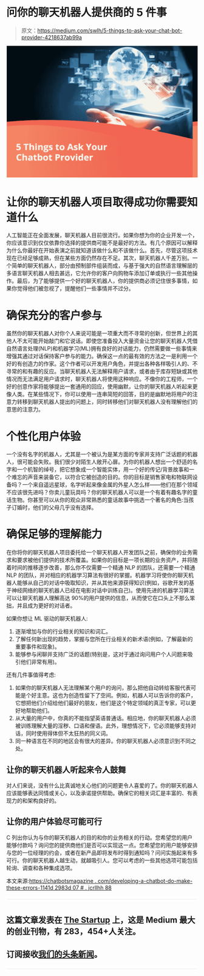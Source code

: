 # 问你的聊天机器人提供商的 5 件事

> 原文：<https://medium.com/swlh/5-things-to-ask-your-chat-bot-provider-4218637ab99a>

![](img/95f28437ce1d77cd0c17233f04df202e.png)

# 让你的聊天机器人项目取得成功你需要知道什么

人工智能正在全面发展，聊天机器人目前很流行。如果你想为你的企业开发一个，你应该意识到仅仅依靠你选择的提供商可能不是最好的方法。有几个原因可以解释为什么你最好在开始表演之前就知道该做什么和不该做什么。首先，尽管这项技术现在已经足够成熟，但在某些方面仍然存在不足。其次，聊天机器人千差万别。一个简单的聊天机器人，部分由预制部件组装而成，与基于强大的自然语言理解层的多语言聊天机器人相去甚远，它允许你的客户向购物车添加订单或执行一些其他操作。最后，为了能够提供一个好的聊天机器人，你的提供商必须记住很多事情，如果你觉得他们被忽视了，提醒他们一些事情并不过分。

# 确保充分的客户参与

虽然你的聊天机器人对你个人来说可能是一项重大而不寻常的创新，但世界上的其他人不太可能开始敲门和它说话。即使您准备投入大量资金让您的聊天机器人凭借自然语言处理(NLP)和机器学习(ML)拥有良好的对话能力，仍然需要做一些事情来增强其通过对话保持客户参与的能力。确保这一点的最有效的方法之一是利用一个好的有创造力的作家。这个作者可以开发用户角色，并提出各种各样吸引人的、不寻常的和有趣的反应。当聊天机器人无法解释用户请求，或者由于库存短缺或其他情况而无法满足用户请求时，聊天机器人将使用这种响应。不像你的工程师，一个好的创意作家将能够提出一套通用的回应，使用幽默，让你的聊天机器人听起来更像人类。在某些情况下，你可以使用一连串简短的回答，目的是幽默地将用户的注意力转移到聊天机器人提出的问题上，同时转移他们对聊天机器人没有理解他们的意思的注意力。

# 个性化用户体验

一个没有名字的机器人，尤其是一个被认为是某方面的专家并支持广泛话题的机器人，很可能会失败。我们很少对陌生人敞开心扉。为你的机器人想出一个舒适的名字和一个机智的绰号，把它想象成一个智能实体，用一个好的传记/背景故事和一个难忘的声音来装备它，以符合它被创造的目的。你的目标是销售家电和物联网设备吗？一个来自遥远星球，名字听起来像金属的外星人怎么样——他们在那个领域不应该很先进吗？你卖儿童玩具吗？你的聊天机器人可以是一个有着有趣名字的童话生物。你甚至可以从你的观众非常熟悉的童话故事中挑选一个著名的角色:当孩子订婚时，他们的父母几乎没有选择。

# 确保足够的理解能力

在你将你的聊天机器人项目委托给一个聊天机器人开发团队之前，确保你的业务需求和要求被他们提供的技术所覆盖。如果你的目标是一项长期的业务资产，并将随着时间的推移逐步改善，那么你不仅需要一个精通 NLP 的团队，还需要一个精通 NLP 的团队，并对相应的机器学习算法有很好的掌握。机器学习将使你的聊天机器人能够从自己的对话中吸取知识，并从其他来源获得知识(例如，谷歌开发的基于神经网络的聊天机器人已经在电影对话中训练自己)。使用先进的机器学习算法可以让聊天机器人理解高达 90%的用户提供的信息，从而使它在口头上不那么笨拙，并且成为更好的对话者。

如果你想让 ML 驱动的聊天机器人:

1.  逐渐增加与你的行业相关的知识和词汇。
2.  了解任何新出现的趋势，掌握与您所在行业相关的新术语(例如，了解最新的重要事件和现象)。
3.  能够参与闲聊并支持广泛的话题(特别是，这对于通过询问用户个人问题来吸引他们非常有用)。

还有几件事值得考虑:

1.  如果你的聊天机器人无法理解某个用户的询问，那么把他自动转给客服代表可能是个好主意。这也为创造性留下了空间。例如，机器人可以告诉你的客户，它想把他们介绍给他们最好的朋友，他们是这个特定领域的真正专家，可以更好地帮助他们。
2.  从大量的用户中，你真的不能指望英语普通话。相应地，你的聊天机器人必须被训练理解大量的淫秽、口语和俚语。此外，理想情况下，它必须能够支持对话，同时使用得体但不太狂热的同义词。
3.  同一种语言在不同的地区会有很大的差异。你的聊天机器人必须意识到不同之处。

## 让你的聊天机器人听起来令人鼓舞

对人们来说，没有什么比真诚地关心他们的问题更令人喜爱的了。你的聊天机器人应该能够表达同情或关心，以及承诺提供帮助。确保它的相关词汇是丰富的、有表现力的和架构良好的。

## 让你的用户体验尽可能可行

C 列出你认为与你的聊天机器人的目的和你的业务相关的行动。您希望您的用户能够付款吗？询问您的提供商他们是否可以实现这一点。您希望您的用户能够安排与您的一位经理的约会，或者在新产品即将发布时得到通知吗？问问实施起来有多可行。你的聊天机器人越生动，就越吸引人。您可以考虑的一些其他选项可能包括轮询、调查和各种集成选项。

本文来源:[https://chatbotsmagazine . com/developing-a-chatbot-do-make-these-errors-1141d 2983d 07 # . jcrllhh 88](https://chatbotsmagazine.com/developing-a-chatbot-do-not-make-these-mistakes-1141d2983d07#.jcrllhh88)

![](img/731acf26f5d44fdc58d99a6388fe935d.png)

## 这篇文章发表在 [The Startup](https://medium.com/swlh) 上，这是 Medium 最大的创业刊物，有 283，454+人关注。

## 订阅接收[我们的头条新闻](http://growthsupply.com/the-startup-newsletter/)。

![](img/731acf26f5d44fdc58d99a6388fe935d.png)